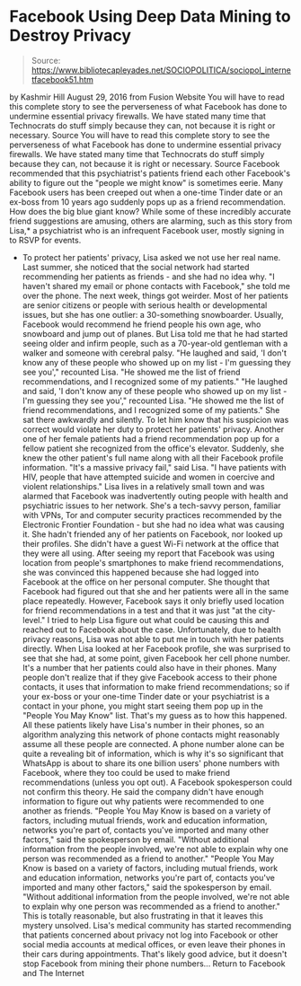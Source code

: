 # Facebook Using Deep Data Mining to Destroy Privacy

> Source: https://www.bibliotecapleyades.net/SOCIOPOLITICA/sociopol_internetfacebook51.htm

by Kashmir Hill August 29, 2016
from Fusion Website
You will have to read this complete story to see the perverseness of what Facebook has done to undermine essential privacy firewalls. We have stated many time that Technocrats do stuff simply because they can, not because it is right or necessary. Source
You will have to read this complete story to see the perverseness of what Facebook has done to undermine essential privacy firewalls.
We have stated many time that Technocrats do stuff simply because they can, not because it is right or necessary.
Source
Facebook recommended that this psychiatrist's patients friend each other Facebook's ability to figure out the "people we might know" is sometimes eerie. Many Facebook users has been creeped out when a one-time Tinder date or an ex-boss from 10 years ago suddenly pops up as a friend recommendation.
How does the big blue giant know? While some of these incredibly accurate friend suggestions are amusing, others are alarming, such as this story from Lisa,* a psychiatrist who is an infrequent Facebook user, mostly signing in to RSVP for events.
* To protect her patients' privacy, Lisa asked we not use her real name.
Last summer, she noticed that the social network had started recommending her patients as friends - and she had no idea why.
"I haven't shared my email or phone contacts with Facebook," she told me over the phone.
The next week, things got weirder. Most of her patients are senior citizens or people with serious health or developmental issues, but she has one outlier:
a 30-something snowboarder.
Usually, Facebook would recommend he friend people his own age, who snowboard and jump out of planes.
But Lisa told me that he had started seeing older and infirm people, such as a 70-year-old gentleman with a walker and someone with cerebral palsy.
"He laughed and said, 'I don't know any of these people who showed up on my list - I'm guessing they see you'," recounted Lisa. "He showed me the list of friend recommendations, and I recognized some of my patients."
"He laughed and said, 'I don't know any of these people who showed up on my list - I'm guessing they see you'," recounted Lisa.
"He showed me the list of friend recommendations, and I recognized some of my patients."
She sat there awkwardly and silently.
To let him know that his suspicion was correct would violate her duty to protect her patients' privacy. Another one of her female patients had a friend recommendation pop up for a fellow patient she recognized from the office's elevator.
Suddenly, she knew the other patient's full name along with all their Facebook profile information.
"It's a massive privacy fail," said Lisa. "I have patients with HIV, people that have attempted suicide and women in coercive and violent relationships."
Lisa lives in a relatively small town and was alarmed that Facebook was inadvertently outing people with health and psychiatric issues to her network.
She's a tech-savvy person, familiar with VPNs, Tor and computer security practices recommended by the Electronic Frontier Foundation - but she had no idea what was causing it.
She hadn't friended any of her patients on Facebook, nor looked up their profiles. She didn't have a guest Wi-Fi network at the office that they were all using.
After seeing my report that Facebook was using location from people's smartphones to make friend recommendations, she was convinced this happened because she had logged into Facebook at the office on her personal computer.
She thought that Facebook had figured out that she and her patients were all in the same place repeatedly.
However, Facebook says it only briefly used location for friend recommendations in a test and that it was just "at the city-level."
I tried to help Lisa figure out what could be causing this and reached out to Facebook about the case. Unfortunately, due to health privacy reasons, Lisa was not able to put me in touch with her patients directly.
When Lisa looked at her Facebook profile, she was surprised to see that she had, at some point, given Facebook her cell phone number.
It's a number that her patients could also have in their phones.
Many people don't realize that if they give Facebook access to their phone contacts, it uses that information to make friend recommendations; so if your ex-boss or your one-time Tinder date or your psychiatrist is a contact in your phone, you might start seeing them pop up in the "People You May Know" list.
That's my guess as to how this happened.
All these patients likely have Lisa's number in their phones, so an algorithm analyzing this network of phone contacts might reasonably assume all these people are connected.
A phone number alone can be quite a revealing bit of information, which is why it's so significant that WhatsApp is about to share its one billion users' phone numbers with Facebook, where they too could be used to make friend recommendations (unless you opt out).
A Facebook spokesperson could not confirm this theory.
He said the company didn't have enough information to figure out why patients were recommended to one another as friends.
"People You May Know is based on a variety of factors, including mutual friends, work and education information, networks you're part of, contacts you've imported and many other factors," said the spokesperson by email. "Without additional information from the people involved, we're not able to explain why one person was recommended as a friend to another."
"People You May Know is based on a variety of factors, including mutual friends, work and education information, networks you're part of, contacts you've imported and many other factors," said the spokesperson by email.
"Without additional information from the people involved, we're not able to explain why one person was recommended as a friend to another."
This is totally reasonable, but also frustrating in that it leaves this mystery unsolved.
Lisa's medical community has started recommending that patients concerned about privacy not log into Facebook or other social media accounts at medical offices, or even leave their phones in their cars during appointments.
That's likely good advice, but it doesn't stop Facebook from mining their phone numbers...
Return to Facebook and The Internet
